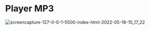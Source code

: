 # Player MP3

![screencapture-127-0-0-1-5500-index-html-2022-05-18-15_17_22](https://user-images.githubusercontent.com/97412434/169116442-1b0c7c59-fc61-4712-a4fe-a0d073866f16.png)
